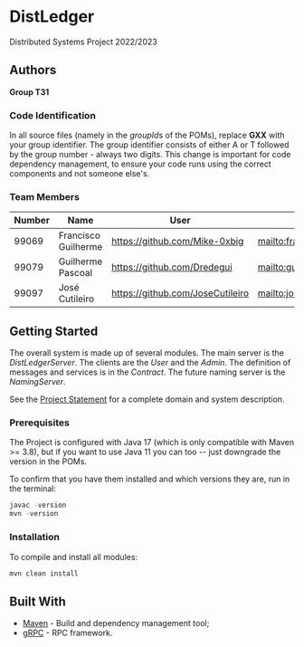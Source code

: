 # DistLedger

Distributed Systems Project 2022/2023

## Authors

**Group T31**

### Code Identification

In all source files (namely in the *groupId*s of the POMs), replace **GXX** with your group identifier. The group
identifier consists of either A or T followed by the group number - always two digits. This change is important for
code dependency management, to ensure your code runs using the correct components and not someone else's.

### Team Members

| Number | Name                | User                               | Email                                           |
| ------ | ------------------- | ---------------------------------- | ----------------------------------------------- |
| 99069  | Francisco Guilherme | <https://github.com/Mike-0xbig>    | <mailto:francisco.guilherme@tecnico.ulisboa.pt> |
| 99079  | Guilherme Pascoal   | <https://github.com/Dredegui>      | <mailto:guilherme.m.pascoal@tecnico.ulisboa.pt> |
| 99097  | José Cutileiro      | <https://github.com/JoseCutileiro> | <mailto:jose.cutileiro@tecnico.ulisboa.pt>      |

## Getting Started

The overall system is made up of several modules. The main server is the _DistLedgerServer_. The clients are the _User_
and the _Admin_. The definition of messages and services is in the _Contract_. The future naming server
is the _NamingServer_.

See the [Project Statement](https://github.com/tecnico-distsys/DistLedger) for a complete domain and system description.

### Prerequisites

The Project is configured with Java 17 (which is only compatible with Maven >= 3.8), but if you want to use Java 11 you
can too -- just downgrade the version in the POMs.

To confirm that you have them installed and which versions they are, run in the terminal:

```s
javac -version
mvn -version
```

### Installation

To compile and install all modules:

```s
mvn clean install
```

## Built With

-   [Maven](https://maven.apache.org/) - Build and dependency management tool;
-   [gRPC](https://grpc.io/) - RPC framework.
